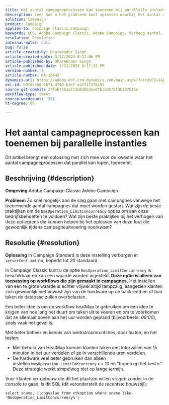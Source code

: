 ```yaml
---
title: Het aantal campagneprocessen kan toenemen bij parallelle instanties
description: Leer hoe u het probleem kunt oplossen waarbij het aantal campagneprocessen toeneemt en tegelijkertijd kan worden uitgevoerd. Gebruik de workflow heatMap.
solution: Campaign
product: Campaign
applies-to: Campaign Classic,Campaign
keywords: KCS, Adobe Campaign Classic, Adobe Campaign, Verhoog aantal, campagneprocessen, instantie, parallel, beste praktijken
resolution: Resolution
internal-notes: null
bug: false
article-created-by: Dharmender Singh
article-created-date: 3/12/2024 8:17:06 PM
article-published-by: Dharmender Singh
article-published-date: 3/12/2024 8:17:33 PM
version-number: 5
article-number: KA-16442
dynamics-url: https://adobe-ent.crm.dynamics.com/main.aspx?forceUCI=1&pagetype=entityrecord&etn=knowledgearticle&id=56b42c7b-ade0-ee11-904c-6045bd045872
exl-id: b0fd6c0d-eb71-4740-b3ef-eaff1f378191
source-git-commit: 2ffab755aaf12d64db2ee07bcb36f6f3b19761be
workflow-type: tm+mt
source-wordcount: '331'
ht-degree: 0%

---
```


# Het aantal campagneprocessen kan toenemen bij parallelle instanties


Dit artikel brengt een oplossing met zich mee voor de kwestie waar het aantal campagneprocessen dat parallel kan lopen, toeneemt.

## Beschrijving {#description}


<b>Omgeving</b>
Adobe Campaign Classic Adobe Campaign

<b>Probleem</b>
Zo snel mogelijk aan de slag gaan met campagnes vanwege het toenemende aantal campagnes dat moet worden gestart.
Wat zijn de beste praktijken om de `NmsOperation_LimitConcurrency` opties om aan onze bedrijfsbehoeften te voldoen?
Wat zijn beste praktijken bij het verhogen van deze optiegrens die kunnen helpen bij het oplossen van deze fout die gewoonlijk tijdens campagneuitvoering voorkwam?


## Resolutie {#resolution}


<b>Oplossing</b>
In Campaign Standard is deze instelling verborgen in `serverConf.xml` nu, beperkt tot *20* standaard.  

In Campaign Classic kunt u de optie `NmsOperation_LimitConcurrency` is beschikbaar en kan een waarde worden ingesteld.
<b>Deze optie is alleen van toepassing op workflows die zijn gemaakt in campagnes.</b>
Het instellen van een te grote waarde is echter vrijwel altijd rampzalig, aangezien klanten zich gewoonlijk niet bewust zijn van de hardware op de back-end en of hun taken de database zullen overbelasten.

Een beter idee is om de workflow heatMap te gebruiken om een idee te krijgen van hoe lang het duurt om taken uit te voeren en om te voorkomen dat ze allemaal boven aan het uur worden gepland (bijvoorbeeld: *08:00*), zoals vaak het geval is.

Met beter beheer en kennis van werkstroomruntimes, door hiaten, en het testen:

- Met behulp van HeatMap kunnen klanten taken met intervallen van 15 minuten in het uur verdelen of ze in verschillende uren verdelen.
- De hardware veel beter gebruiken dan alleen instellen `NmsOperation_LimitConcurrency` `>` `>`  10 en &quot;hopen op het beste.&quot; Deze strategie werkt simpelweg niet op lange termijn.


Voor klanten op-gebouw die dit het plaatsen willen vragen zonder in de console te gaan, is dit SQL (dit veronderstelt de recentste bouwstijl):


```
select sname, ilongvalue from xtkoption where sname like 'NmsOperation_LimitConcurrency%';
```
